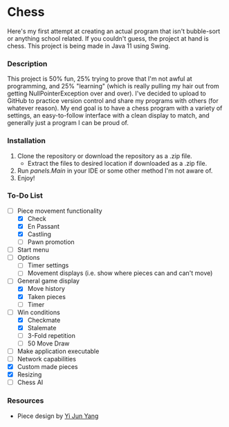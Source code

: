 # Chess
Here's my first attempt at creating an actual program that isn't bubble-sort or anything school related. If you couldn't guess, the project at hand is chess. This project is being made in Java 11 using Swing.

### Description
This project is 50% fun, 25% trying to prove that I'm not awful at programming, and 25% "learning" (which is really pulling my hair out from getting NullPointerException over and over). I've decided to upload to GitHub to practice version control and share my programs with others (for whatever reason). My end goal is to have a chess program with a variety of settings, an easy-to-follow interface with a clean display to match, and generally just a program I can be proud of.

### Installation
1. Clone the repository or download the repository as a .zip file.
   * Extract the files to desired location if downloaded as a .zip file.
2. Run *panels.Main* in your IDE or some other method I'm not aware of.
3. Enjoy!

### To-Do List
- [ ] Piece movement functionality
  - [x] Check
  - [x] En Passant
  - [x] Castling
  - [ ] Pawn promotion
- [ ] Start menu
- [ ] Options
  - [ ] Timer settings
  - [ ] Movement displays (i.e. show where pieces can and can't move)
- [ ] General game display
  - [x] Move history
  - [x] Taken pieces
  - [ ] Timer
- [ ] Win conditions
  - [x] Checkmate
  - [x] Stalemate
  - [ ] 3-Fold repetition
  - [ ] 50 Move Draw
- [ ] Make application executable
- [ ] Network capabilities
- [x] Custom made pieces
- [x] Resizing
- [ ] Chess AI

### Resources
* Piece design by [Yi Jun Yang](https://www.instagram.com/y.yang.art/)

